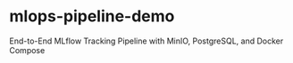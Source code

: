 # mlops-pipeline-demo
End-to-End MLflow Tracking Pipeline with MinIO, PostgreSQL, and Docker Compose
